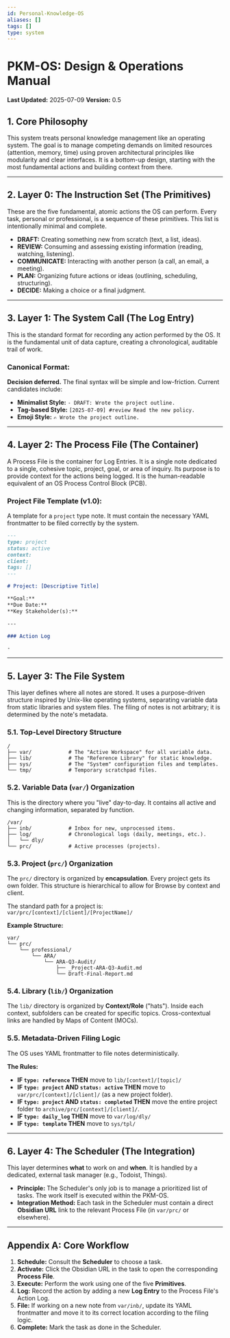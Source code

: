 ```yaml
---
id: Personal-Knowledge-OS
aliases: []
tags: []
type: system
---
```


# PKM-OS: Design & Operations Manual

**Last Updated:** 2025-07-09
**Version:** 0.5

## 1. Core Philosophy

This system treats personal knowledge management like an operating system. The goal is to manage competing demands on limited resources (attention, memory, time) using proven architectural principles like modularity and clear interfaces. It is a bottom-up design, starting with the most fundamental actions and building context from there.

---

## 2. Layer 0: The Instruction Set (The Primitives)

These are the five fundamental, atomic actions the OS can perform. Every task, personal or professional, is a sequence of these primitives. This list is intentionally minimal and complete.

- **DRAFT:** Creating something new from scratch (text, a list, ideas).
- **REVIEW:** Consuming and assessing existing information (reading, watching, listening).
- **COMMUNICATE:** Interacting with another person (a call, an email, a meeting).
- **PLAN:** Organizing future actions or ideas (outlining, scheduling, structuring).
- **DECIDE:** Making a choice or a final judgment.

---

## 3. Layer 1: The System Call (The Log Entry)

This is the standard format for recording any action performed by the OS. It is the fundamental unit of data capture, creating a chronological, auditable trail of work.

### Canonical Format:

**Decision deferred.** The final syntax will be simple and low-friction. Current candidates include:

- **Minimalist Style:** `- DRAFT: Wrote the project outline.`
- **Tag-based Style:** `[2025-07-09] #review Read the new policy.`
- **Emoji Style:** `✍️ Wrote the project outline.`

---

## 4. Layer 2: The Process File (The Container)

A Process File is the container for Log Entries. It is a single note dedicated to a single, cohesive topic, project, goal, or area of inquiry. Its purpose is to provide context for the actions being logged. It is the human-readable equivalent of an OS Process Control Block (PCB).

### Project File Template (v1.0):

A template for a `project` type note. It must contain the necessary YAML frontmatter to be filed correctly by the system.

```markdown
---
type: project
status: active
context:
client:
tags: []
---

# Project: [Descriptive Title]

**Goal:**
**Due Date:**
**Key Stakeholder(s):**

---

### Action Log

-
```

---

## 5\. Layer 3: The File System

This layer defines where all notes are stored. It uses a purpose-driven structure inspired by Unix-like operating systems, separating variable data from static libraries and system files. The filing of notes is not arbitrary; it is determined by the note's metadata.

### 5.1. Top-Level Directory Structure

```
/
├── var/            # The "Active Workspace" for all variable data.
├── lib/            # The "Reference Library" for static knowledge.
├── sys/            # The "System" configuration files and templates.
└── tmp/            # Temporary scratchpad files.
```

### 5.2. Variable Data (`var/`) Organization

This is the directory where you "live" day-to-day. It contains all active and changing information, separated by function.

```
/var/
├── inb/            # Inbox for new, unprocessed items.
├── log/            # Chronological logs (daily, meetings, etc.).
│   └── dly/
└── prc/            # Active processes (projects).
```

### 5.3. Project (`prc/`) Organization

The `prc/` directory is organized by **encapsulation**. Every project gets its own folder. This structure is hierarchical to allow for Browse by context and client.

The standard path for a project is: `var/prc/[context]/[client]/[ProjectName]/`

**Example Structure:**

```
var/
└── prc/
    └── professional/
        └── ARA/
            └── ARA-Q3-Audit/
                ├── _Project-ARA-Q3-Audit.md
                └── Draft-Final-Report.md
```

### 5.4. Library (`lib/`) Organization

The `lib/` directory is organized by **Context/Role** ("hats"). Inside each context, subfolders can be created for specific topics. Cross-contextual links are handled by Maps of Content (MOCs).

### 5.5. Metadata-Driven Filing Logic

The OS uses YAML frontmatter to file notes deterministically.

**The Rules:**

- **IF `type: reference` THEN** move to `lib/[context]/[topic]/`
- **IF `type: project` AND `status: active` THEN** move to `var/prc/[context]/[client]/` (as a new project folder).
- **IF `type: project` AND `status: completed` THEN** move the entire project folder to `archive/prc/[context]/[client]/`.
- **IF `type: daily_log` THEN** move to `var/log/dly/`
- **IF `type: template` THEN** move to `sys/tpl/`

---

## 6\. Layer 4: The Scheduler (The Integration)

This layer determines **what** to work on and **when**. It is handled by a dedicated, external task manager (e.g., Todoist, Things).

- **Principle:** The Scheduler's only job is to manage a prioritized list of tasks. The work itself is executed within the PKM-OS.
- **Integration Method:** Each task in the Scheduler must contain a direct **Obsidian URL** link to the relevant Process File (in `var/prc/` or elsewhere).

---

## Appendix A: Core Workflow

1.  **Schedule:** Consult the **Scheduler** to choose a task.
2.  **Activate:** Click the Obsidian URL in the task to open the corresponding **Process File**.
3.  **Execute:** Perform the work using one of the five **Primitives**.
4.  **Log:** Record the action by adding a new **Log Entry** to the Process File's Action Log.
5.  **File:** If working on a new note from `var/inb/`, update its YAML frontmatter and move it to its correct location according to the filing logic.
6.  **Complete:** Mark the task as done in the Scheduler.
